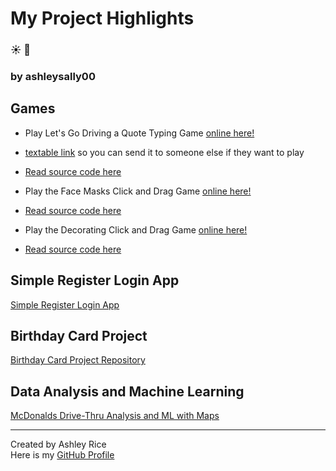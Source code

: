 # My Project Highlights   	
### :sunny:  :blue_book: 
### by ashleysally00

## Games
- Play Let's Go Driving a Quote Typing Game [online here!](https://ashleysally00.github.io/lets-go-driving-speed-typing-game/)
- [textable link](https://tinyurl.com/driving-by-Ashley) so you can send it to someone else if they want to play
- [Read source code here](https://github.com/ashleysally00/lets-go-driving-speed-typing-game) 


- Play the Face Masks Click and Drag Game [online here!](https://ashleysally00.github.io/face-mask-game/)
- [Read source code here](https://github.com/ashleysally00/face-mask-game)  
- Play the Decorating Click and Drag Game [online here!](https://ashleysally00.github.io/DecoratingGame/)
- [Read source code here](https://github.com/ashleysally00/DecoratingGame)  



## Simple Register Login App

[Simple Register Login App](https://github.com/ashleysally00/simple-register-login-app)

## Birthday Card Project

[Birthday Card Project Repository](https://github.com/ashleysally00/the-birthday-card-project)

## Data Analysis and Machine Learning

[McDonalds Drive-Thru Analysis and ML with Maps](https://github.com/ashleysally00/McDonaldsDrive-ThroughAnalysisAndMachineLearningModeling)

---

Created by Ashley Rice  
Here is my [GitHub Profile](https://github.com/ashleysally00)
